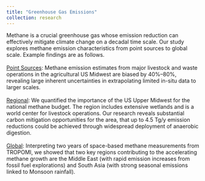 ```yaml
---
title: "Greenhouse Gas Emissions"
collection: research
---
```

Methane is a crucial greenhouse gas whose emission reduction can effectively mitigate climate change on a decadal time scale. Our study explores methane emission characteristics from point sources to global scale. Example findings are as follows.<br><br>
[Point Sources](https://agupubs.onlinelibrary.wiley.com/doi/full/10.1029/2019JG005429): Methane emission estimates from major livestock and waste operations in the agricultural US Midwest are biased by 40%–80%, revealing large inherent uncertainties in extrapolating limited in-situ data to larger scales. <br><br>
[Regional](https://acp.copernicus.org/articles/21/951/2021/): We quantified the importance of the US Upper Midwest for the national methane budget. The region includes extensive wetlands and is a world center for livestock operations. Our research reveals substantial carbon mitigation opportunities for the area, that up to 4.5 Tg/y emission reductions could be achieved through widespread deployment of anaerobic digestion. <br><br>
[Global](https://acp.copernicus.org/articles/23/3325/2023/): Interpreting two years of space-based methane measurements from TROPOMI, we showed that two key regions contributing to the accelerating methane growth are the Middle East (with rapid emission increases from fossil fuel explorations) and South Asia (with strong seasonal emissions linked to Monsoon rainfall).
